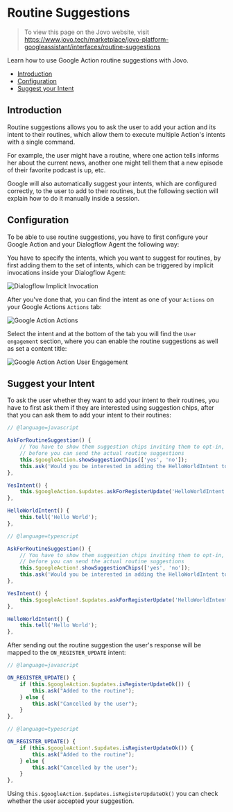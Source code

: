 # Routine Suggestions

> To view this page on the Jovo website, visit https://www.jovo.tech/marketplace/jovo-platform-googleassistant/interfaces/routine-suggestions

Learn how to use Google Action routine suggestions with Jovo.

* [Introduction](#introduction)
* [Configuration](#configuration)
* [Suggest your Intent](#suggest-your-intent)

## Introduction

Routine suggestions allows you to ask the user to add your action and its intent to their routines, which allow them to execute multiple Action's intents with a single command.

For example, the user might have a routine, where one action tells informs her about the current news, another one might tell them that a new episode of their favorite podcast is up, etc.

Google will also automatically suggest your intents, which are configured correctly, to the user to add to their routines, but the following section will explain how to do it manually inside a session.

## Configuration

To be able to use routine suggestions, you have to first configure your Google Action and your Dialogflow Agent the following way:

You have to specify the intents, which you want to suggest for routines, by first adding them to the set of intents, which can be triggered by implicit invocations inside your Dialogflow Agent:

![Dialogflow Implicit Invocation](../img/dialogflow-implicit-invocation.png)

After you've done that, you can find the intent as one of your `Actions` on your Google Actions `Actions` tab:

![Google Action Actions](../img/google-action-actions.png)

Select the intent and at the bottom of the tab you will find the `User engagement` section, where you can enable the routine suggestions as well as set a content title:

![Google Action Action User Engagement](../img/google-action-action-routines.png)


## Suggest your Intent

To ask the user whether they want to add your intent to their routines, you have to first ask them if they are interested using suggestion chips, after that you can ask them to add your intent to their routines:

```javascript
// @language=javascript

AskForRoutineSuggestion() {
    // You have to show them suggestion chips inviting them to opt-in, 
    // before you can send the actual routine suggestions
    this.$googleAction.showSuggestionChips(['yes', 'no']);
    this.ask('Would you be interested in adding the HelloWorldIntent to your routine?');
},

YesIntent() {
    this.$googleAction.$updates.askForRegisterUpdate('HelloWorldIntent', 'ROUTINES');
},

HelloWorldIntent() {
    this.tell('Hello World');
},

// @language=typescript

AskForRoutineSuggestion() {
    // You have to show them suggestion chips inviting them to opt-in, 
    // before you can send the actual routine suggestions
    this.$googleAction!.showSuggestionChips(['yes', 'no']);
    this.ask('Would you be interested in adding the HelloWorldIntent to your routine?');
},

YesIntent() {
    this.$googleAction!.$updates.askForRegisterUpdate('HelloWorldIntent', 'ROUTINES');
},

HelloWorldIntent() {
    this.tell('Hello World');
},
```

After sending out the routine suggestion the user's response will be mapped to the `ON_REGISTER_UPDATE` intent:

```javascript
// @language=javascript

ON_REGISTER_UPDATE() {
    if (this.$googleAction.$updates.isRegisterUpdateOk()) {
        this.ask("Added to the routine");
    } else {
        this.ask("Cancelled by the user");
    }
},

// @language=typescript

ON_REGISTER_UPDATE() {
    if (this.$googleAction!.$updates.isRegisterUpdateOk()) {
        this.ask("Added to the routine");
    } else {
        this.ask("Cancelled by the user");
    }
},
```

Using `this.$googleAction.$updates.isRegisterUpdateOk()` you can check whether the user accepted your suggestion.